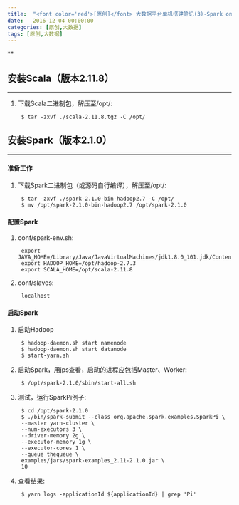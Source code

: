 ```yaml
---
title:  "<font color='red'>[原创]</font> 大数据平台单机搭建笔记(3)-Spark on Yarn"
date:   2016-12-04 00:00:00
categories: [原创,大数据]
tags: [原创,大数据]
---
```


**

## 安装Scala（版本2.11.8）
---
1. 下载Scala二进制包，解压至/opt/:

		$ tar -zxvf ./scala-2.11.8.tgz -C /opt/

## 安装Spark（版本2.1.0）
---

#### 准备工作 
1. 下载Spark二进制包（或源码自行编译），解压至/opt/:

		$ tar -zxvf ./spark-2.1.0-bin-hadoop2.7 -C /opt/
		$ mv /opt/spark-2.1.0-bin-hadoop2.7 /opt/spark-2.1.0

#### 配置Spark
1. conf/spark-env.sh:

		export JAVA_HOME=/Library/Java/JavaVirtualMachines/jdk1.8.0_101.jdk/Contents/Home
		export HADOOP_HOME=/opt/hadoop-2.7.3
		export SCALA_HOME=/opt/scala-2.11.8	

2. conf/slaves:

		localhost

#### 启动Spark	
1. 启动Hadoop
		
		$ hadoop-daemon.sh start namenode
		$ hadoop-daemon.sh start datanode
		$ start-yarn.sh

1. 启动Spark，用jps查看，启动的进程应包括Master、Worker:

		$ /opt/spark-2.1.0/sbin/start-all.sh

2. 测试，运行SparkPi例子:

		$ cd /opt/spark-2.1.0
		$ ./bin/spark-submit --class org.apache.spark.examples.SparkPi \
		--master yarn-cluster \
		--num-executors 3 \
		--driver-memory 2g \
		--executor-memory 1g \
		--executor-cores 1 \
		--queue thequeue \
		examples/jars/spark-examples_2.11-2.1.0.jar \
		10

3. 查看结果:

		$ yarn logs -applicationId ${applicationId} | grep 'Pi'

